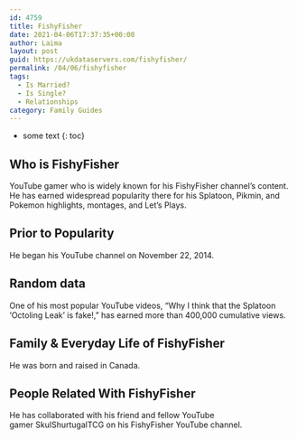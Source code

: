 ```yaml
---
id: 4759
title: FishyFisher
date: 2021-04-06T17:37:35+00:00
author: Laima
layout: post
guid: https://ukdataservers.com/fishyfisher/
permalink: /04/06/fishyfisher
tags:
  - Is Married?
  - Is Single?
  - Relationships
category: Family Guides
---
```


* some text
{: toc}


## Who is FishyFisher
                  
                  
                  
YouTube gamer who is widely known for his FishyFisher channel&#8217;s content. He has earned widespread popularity there for his Splatoon, Pikmin, and Pokemon highlights, montages, and Let&#8217;s Plays. 
                  
              
            
              
            
                
                
                
## Prior to Popularity
                  
                  
                  
He began his YouTube channel on November 22, 2014. 
                  
              
            
              
            
                
                
                
## Random data
                  
                  
                  
One of his most popular YouTube videos, &#8220;Why I think that the Splatoon &#8216;Octoling Leak&#8217; is fake!,&#8221; has earned more than 400,000 cumulative views. 
                  
              
            
              
            
                
                
                
## Family & Everyday Life of FishyFisher
                  
                  
                  
He was born and raised in Canada. 
                  
              
            
              
            
                
                
                
## People Related With FishyFisher
                  
                  
                  
He has collaborated with his friend and fellow YouTube gamer SkulShurtugalTCG on his FishyFisher YouTube channel. 
                  
              
            
              
            
                
              
            
              
              
            
            
              
            
          
          
          
